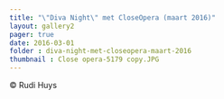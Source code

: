 ```yaml
---
title: "\"Diva Night\" met CloseOpera (maart 2016)"
layout: gallery2 
pager: true
date: 2016-03-01
folder : diva-night-met-closeopera-maart-2016
thumbnail : Close opera-5179 copy.JPG
---
```

© Rudi Huys

